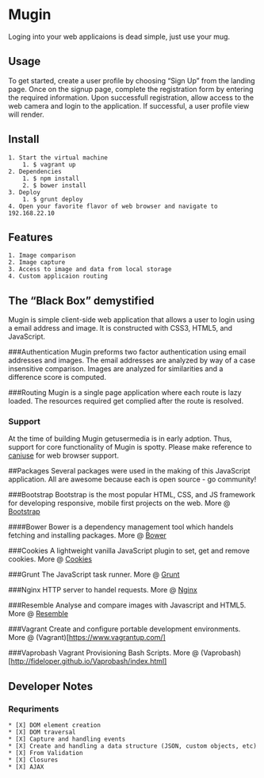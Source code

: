 # Mugin
Loging into your web applicaions is dead simple, just use your mug.

## Usage
To get started, create a user profile by choosing “Sign Up” from the landing page. Once on the signup page, complete the registration form by entering the required information. Upon successfull registration, allow access to the web camera and login to the application. If successful, a user profile view will render.  

## Install
	1. Start the virtual machine 
		1. $ vagrant up
	2. Dependencies
		1. $ npm install
		2. $ bower install
	3. Deploy
		1. $ grunt deploy
	4. Open your favorite flavor of web browser and navigate to 192.168.22.10

## Features
	1. Image comparison 
	2. Image capture
	3. Access to image and data from local storage
	4. Custom applicaion routing 

## The “Black Box” demystified
Mugin is simple client-side web application that allows a user to login using a email address and image. It is constructed with CSS3, HTML5, and JavaScript.  

###Authentication
Mugin preforms two factor authentication using email addresses and images. The email addresses are analyzed by way of a case insensitive comparison. Images are analyzed for similarities and a difference score is computed. 

###Routing
Mugin is a single page application where each route is lazy loaded. The resources required get complied after the route is resolved.

### Support
At the time of building Mugin getusermedia is in early adption. Thus, support for core functionality of Mugin is spotty. Please make reference to [caniuse](http://caniuse.com/#feat=stream) for web browser support. 

##Packages
Several packages were used in the making of this JavaScript application. All are awesome because each is open source - go community!

###Bootstrap
Bootstrap is the most popular HTML, CSS, and JS framework for developing responsive, mobile first projects on the web. More @ [Bootstrap](http://http://getbootstrap.com)

####Bower
Bower is a dependency management tool which handels fetching and installing packages. More @ [Bower](http://bower.io/)

###Cookies
A lightweight vanilla JavaScript plugin to set, get and remove cookies. More @ [Cookies](https://github.com/harrisonde/cookies)

###Grunt
The JavaScript task runner. More @ [Grunt](https://http://gruntjs.com/)

###Nginx
HTTP server to handel requests. More @ [Nginx](http://nginx.org/en)

###Resemble
Analyse and compare images with Javascript and HTML5. More @ [Resemble](https://github.com/Huddle/Resemble.js)

###Vagrant
Create and configure portable development environments. More @ (Vagrant)[https://www.vagrantup.com/]

###Vaprobash
Va​grant Pro​visioning Bash Scripts. More @ (Vaprobash)[http://fideloper.github.io/Vaprobash/index.html]

## Developer Notes
### Requriments	
	* [X] DOM element creation
	* [X] DOM traversal
	* [X] Capture and handling events
	* [X] Create and handling a data structure (JSON, custom objects, etc)
	* [X] From Validation
	* [X] Closures
	* [X] AJAX